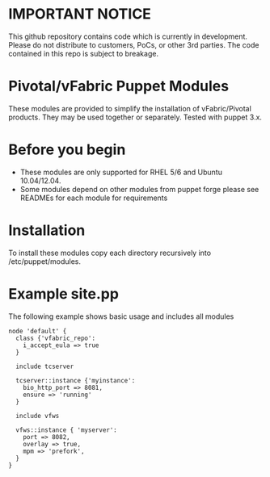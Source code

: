 # IMPORTANT NOTICE

This github repository contains code which is currently in development. Please do not distribute to customers, PoCs, or other 3rd parties. The code contained in this repo is subject to breakage.

# Pivotal/vFabric Puppet Modules

These modules are provided to simplify the installation of vFabric/Pivotal products.  They may be used together or separately. Tested with puppet 3.x.

# Before you begin

 * These modules are only supported for RHEL 5/6 and Ubuntu 10.04/12.04.
 * Some modules depend on other modules from puppet forge please see READMEs for each module for requirements 

# Installation 

To install these modules copy each directory recursively into /etc/puppet/modules.

# Example site.pp

The following example shows basic usage and includes all modules

```puppet
node 'default' {
  class {'vfabric_repo':
    i_accept_eula => true
  }

  include tcserver

  tcserver::instance {'myinstance':
    bio_http_port => 8081,
    ensure => 'running'
  }

  include vfws

  vfws::instance { 'myserver':
    port => 8082,
    overlay => true,
    mpm => 'prefork',
  }
}


```
